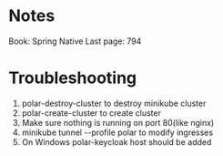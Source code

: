 # Notes
Book: Spring Native
Last page: 794

# Troubleshooting

1. polar-destroy-cluster to destroy minikube cluster
2. polar-create-cluster to create cluster
3. Make sure nothing is running on port 80(like nginx)
4. minikube tunnel --profile polar to modify ingresses
5. On Windows polar-keycloak host should be added